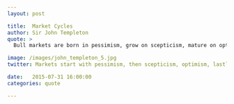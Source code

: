```yaml
---
layout: post

title:  Market Cycles
author: Sir John Templeton
quote: >
  Bull markets are born in pessimism, grow on scepticism, mature on optimism and die on euphoria.

image: /images/john_templeton_5.jpg
twitter: Markets start with pessimism, then scepticism, optimism, lastly euphoria John Templeton http://quotes.stockflare.com/

date:   2015-07-31 16:00:00
categories: quote

---
```


